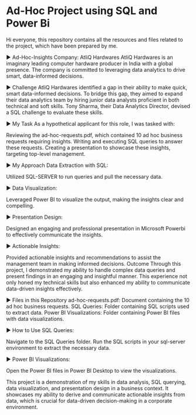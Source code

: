 # Ad-Hoc Project using SQL and Power Bi 

Hi everyone, this repository contains all the resources and files related to the project, which have been prepared by me.

▶️ Ad-Hoc-Insights
Company: AtliQ Hardwares
AtliQ Hardwares is an imaginary leading computer hardware producer in India with a global presence. The company is committed to leveraging data analytics to drive smart, data-informed decisions.

▶️ Challenge
AtliQ Hardwares identified a gap in their ability to make quick, smart data-informed decisions. To bridge this gap, they aimed to expand their data analytics team by hiring junior data analysts proficient in both technical and soft skills. Tony Sharma, their Data Analytics Director, devised a SQL challenge to evaluate these skills.

▶️ My Task
As a hypothetical applicant for this role, I was tasked with:

Reviewing the ad-hoc-requests.pdf, which contained 10 ad hoc business requests requiring insights.
Writing and executing SQL queries to answer these requests.
Creating a presentation to showcase these insights, targeting top-level management.

▶️ My Approach
Data Extraction with SQL:

Utilized SQL-SERVER to run queries and pull the necessary data.

▶️ Data Visualization:

Leveraged Power BI to visualize the output, making the insights clear and compelling.

▶️ Presentation Design:

Designed an engaging and professional presentation in Microsoft Powerbi to effectively communicate the insights.

▶️ Actionable Insights:

Provided actionable insights and recommendations to assist the management team in making informed decisions.
Outcome
Through this project, I demonstrated my ability to handle complex data queries and present findings in an engaging and insightful manner. This experience not only honed my technical skills but also enhanced my ability to communicate data-driven insights effectively.

▶️ Files in this Repository
ad-hoc-requests.pdf: Document containing the 10 ad hoc business requests.
SQL Queries: Folder containing SQL scripts used to extract data.
Power BI Visualizations: Folder containing Power BI files with data visualizations.

▶️ How to Use
SQL Queries:

Navigate to the SQL Queries folder.
Run the SQL scripts in your sql-server environment to extract the necessary data.

▶️ Power BI Visualizations:

Open the Power BI files in Power BI Desktop to view the visualizations.

This project is a demonstration of my skills in data analysis, SQL querying, data visualization, and presentation design in a business context. It showcases my ability to derive and communicate actionable insights from data, which is crucial for data-driven decision-making in a corporate environment.

